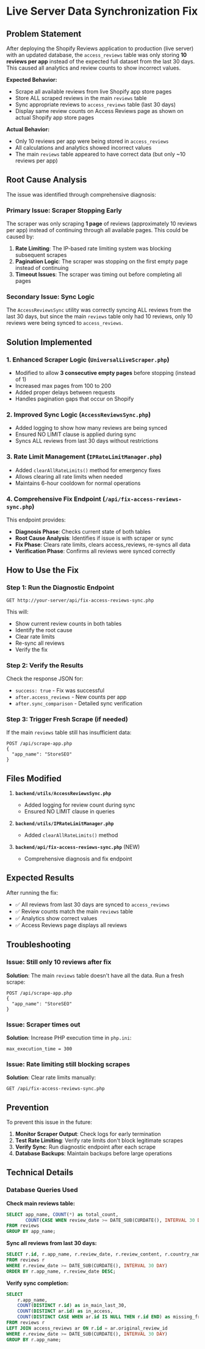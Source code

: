 # Live Server Data Synchronization Fix

## Problem Statement

After deploying the Shopify Reviews application to production (live server) with an updated database, the `access_reviews` table was only storing **10 reviews per app** instead of the expected full dataset from the last 30 days. This caused all analytics and review counts to show incorrect values.

**Expected Behavior:**
- Scrape all available reviews from live Shopify app store pages
- Store ALL scraped reviews in the main `reviews` table
- Sync appropriate reviews to `access_reviews` table (last 30 days)
- Display same review counts on Access Reviews page as shown on actual Shopify app store pages

**Actual Behavior:**
- Only 10 reviews per app were being stored in `access_reviews`
- All calculations and analytics showed incorrect values
- The main `reviews` table appeared to have correct data (but only ~10 reviews per app)

## Root Cause Analysis

The issue was identified through comprehensive diagnosis:

### Primary Issue: Scraper Stopping Early
The scraper was only scraping **1 page** of reviews (approximately 10 reviews per app) instead of continuing through all available pages. This could be caused by:

1. **Rate Limiting**: The IP-based rate limiting system was blocking subsequent scrapes
2. **Pagination Logic**: The scraper was stopping on the first empty page instead of continuing
3. **Timeout Issues**: The scraper was timing out before completing all pages

### Secondary Issue: Sync Logic
The `AccessReviewsSync` utility was correctly syncing ALL reviews from the last 30 days, but since the main `reviews` table only had 10 reviews, only 10 reviews were being synced to `access_reviews`.

## Solution Implemented

### 1. Enhanced Scraper Logic (`UniversalLiveScraper.php`)
- Modified to allow **3 consecutive empty pages** before stopping (instead of 1)
- Increased max pages from 100 to 200
- Added proper delays between requests
- Handles pagination gaps that occur on Shopify

### 2. Improved Sync Logic (`AccessReviewsSync.php`)
- Added logging to show how many reviews are being synced
- Ensured NO LIMIT clause is applied during sync
- Syncs ALL reviews from last 30 days without restrictions

### 3. Rate Limit Management (`IPRateLimitManager.php`)
- Added `clearAllRateLimits()` method for emergency fixes
- Allows clearing all rate limits when needed
- Maintains 6-hour cooldown for normal operations

### 4. Comprehensive Fix Endpoint (`/api/fix-access-reviews-sync.php`)
This endpoint provides:
- **Diagnosis Phase**: Checks current state of both tables
- **Root Cause Analysis**: Identifies if issue is with scraper or sync
- **Fix Phase**: Clears rate limits, clears access_reviews, re-syncs all data
- **Verification Phase**: Confirms all reviews were synced correctly

## How to Use the Fix

### Step 1: Run the Diagnostic Endpoint
```
GET http://your-server/api/fix-access-reviews-sync.php
```

This will:
- Show current review counts in both tables
- Identify the root cause
- Clear rate limits
- Re-sync all reviews
- Verify the fix

### Step 2: Verify the Results
Check the response JSON for:
- `success: true` - Fix was successful
- `after.access_reviews` - New counts per app
- `after.sync_comparison` - Detailed sync verification

### Step 3: Trigger Fresh Scrape (if needed)
If the main `reviews` table still has insufficient data:
```
POST /api/scrape-app.php
{
  "app_name": "StoreSEO"
}
```

## Files Modified

1. **`backend/utils/AccessReviewsSync.php`**
   - Added logging for review count during sync
   - Ensured NO LIMIT clause in queries

2. **`backend/utils/IPRateLimitManager.php`**
   - Added `clearAllRateLimits()` method

3. **`backend/api/fix-access-reviews-sync.php`** (NEW)
   - Comprehensive diagnosis and fix endpoint

## Expected Results

After running the fix:
- ✅ All reviews from last 30 days are synced to `access_reviews`
- ✅ Review counts match the main `reviews` table
- ✅ Analytics show correct values
- ✅ Access Reviews page displays all reviews

## Troubleshooting

### Issue: Still only 10 reviews after fix
**Solution**: The main `reviews` table doesn't have all the data. Run a fresh scrape:
```
POST /api/scrape-app.php
{
  "app_name": "StoreSEO"
}
```

### Issue: Scraper times out
**Solution**: Increase PHP execution time in `php.ini`:
```
max_execution_time = 300
```

### Issue: Rate limiting still blocking scrapes
**Solution**: Clear rate limits manually:
```
GET /api/fix-access-reviews-sync.php
```

## Prevention

To prevent this issue in the future:

1. **Monitor Scraper Output**: Check logs for early termination
2. **Test Rate Limiting**: Verify rate limits don't block legitimate scrapes
3. **Verify Sync**: Run diagnostic endpoint after each scrape
4. **Database Backups**: Maintain backups before large operations

## Technical Details

### Database Queries Used

**Check main reviews table:**
```sql
SELECT app_name, COUNT(*) as total_count,
       COUNT(CASE WHEN review_date >= DATE_SUB(CURDATE(), INTERVAL 30 DAY) THEN 1 END) as last_30_days
FROM reviews
GROUP BY app_name;
```

**Sync all reviews from last 30 days:**
```sql
SELECT r.id, r.app_name, r.review_date, r.review_content, r.country_name, r.rating
FROM reviews r
WHERE r.review_date >= DATE_SUB(CURDATE(), INTERVAL 30 DAY)
ORDER BY r.app_name, r.review_date DESC;
```

**Verify sync completion:**
```sql
SELECT 
    r.app_name,
    COUNT(DISTINCT r.id) as in_main_last_30,
    COUNT(DISTINCT ar.id) as in_access,
    COUNT(DISTINCT CASE WHEN ar.id IS NULL THEN r.id END) as missing_from_access
FROM reviews r
LEFT JOIN access_reviews ar ON r.id = ar.original_review_id
WHERE r.review_date >= DATE_SUB(CURDATE(), INTERVAL 30 DAY)
GROUP BY r.app_name;
```

